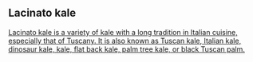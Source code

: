 
## Lacinato kale


[Lacinato kale is a variety of kale with a long tradition in Italian cuisine, especially that of Tuscany. It is also known as Tuscan kale, Italian kale, dinosaur kale, kale, flat back kale, palm tree kale, or black Tuscan palm.](https://en.wikipedia.org/wiki/Lacinato_kale)

